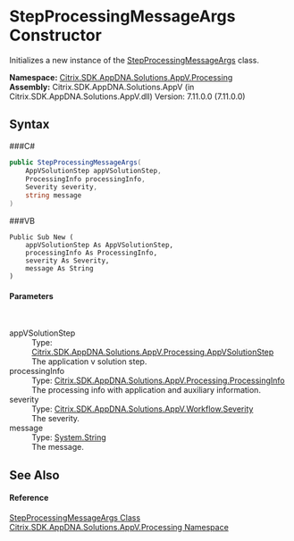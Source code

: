 # StepProcessingMessageArgs Constructor 
 

Initializes a new instance of the <a href="T_Citrix_SDK_AppDNA_Solutions_AppV_Processing_StepProcessingMessageArgs">StepProcessingMessageArgs</a> class.

**Namespace:**&nbsp;<a href="N_Citrix_SDK_AppDNA_Solutions_AppV_Processing">Citrix.SDK.AppDNA.Solutions.AppV.Processing</a><br />**Assembly:**&nbsp;Citrix.SDK.AppDNA.Solutions.AppV (in Citrix.SDK.AppDNA.Solutions.AppV.dll) Version: 7.11.0.0 (7.11.0.0)

## Syntax

###C#
```csharp
public StepProcessingMessageArgs(
	AppVSolutionStep appVSolutionStep,
	ProcessingInfo processingInfo,
	Severity severity,
	string message
)
```

###VB
```vbnet
Public Sub New ( 
	appVSolutionStep As AppVSolutionStep,
	processingInfo As ProcessingInfo,
	severity As Severity,
	message As String
)
```


#### Parameters
&nbsp;<dl><dt>appVSolutionStep</dt><dd>Type: <a href="T_Citrix_SDK_AppDNA_Solutions_AppV_Processing_AppVSolutionStep">Citrix.SDK.AppDNA.Solutions.AppV.Processing.AppVSolutionStep</a><br />The application v solution step.</dd><dt>processingInfo</dt><dd>Type: <a href="T_Citrix_SDK_AppDNA_Solutions_AppV_Processing_ProcessingInfo">Citrix.SDK.AppDNA.Solutions.AppV.Processing.ProcessingInfo</a><br />The processing info with application and auxiliary information.</dd><dt>severity</dt><dd>Type: <a href="T_Citrix_SDK_AppDNA_Solutions_AppV_Workflow_Severity">Citrix.SDK.AppDNA.Solutions.AppV.Workflow.Severity</a><br />The severity.</dd><dt>message</dt><dd>Type: <a href="http://msdn2.microsoft.com/en-us/library/s1wwdcbf" target="_blank">System.String</a><br />The message.</dd></dl>

## See Also


#### Reference
<a href="T_Citrix_SDK_AppDNA_Solutions_AppV_Processing_StepProcessingMessageArgs">StepProcessingMessageArgs Class</a><br /><a href="N_Citrix_SDK_AppDNA_Solutions_AppV_Processing">Citrix.SDK.AppDNA.Solutions.AppV.Processing Namespace</a><br />